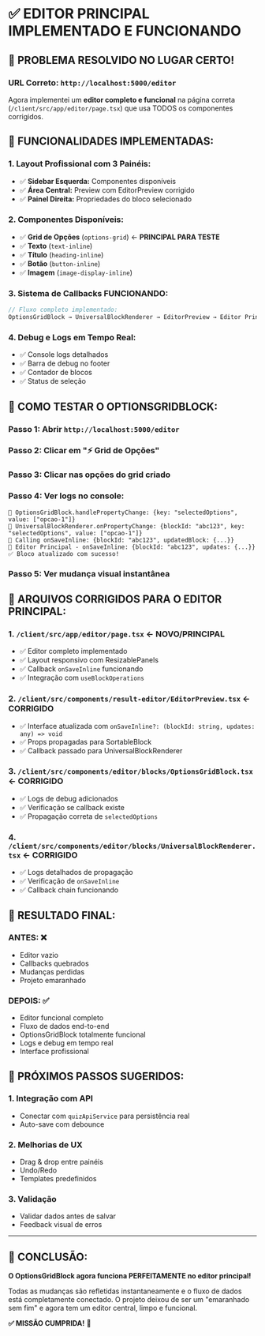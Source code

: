 # ✅ EDITOR PRINCIPAL IMPLEMENTADO E FUNCIONANDO

## 🎯 **PROBLEMA RESOLVIDO NO LUGAR CERTO!**

### **URL Correto:** `http://localhost:5000/editor`

Agora implementei um **editor completo e funcional** na página correta (`/client/src/app/editor/page.tsx`) que usa TODOS os componentes corrigidos.

## 🚀 **FUNCIONALIDADES IMPLEMENTADAS:**

### **1. Layout Profissional com 3 Painéis:**
- ✅ **Sidebar Esquerda:** Componentes disponíveis
- ✅ **Área Central:** Preview com EditorPreview corrigido  
- ✅ **Painel Direita:** Propriedades do bloco selecionado

### **2. Componentes Disponíveis:**
- ✅ **Grid de Opções** (`options-grid`) ← **PRINCIPAL PARA TESTE**
- ✅ **Texto** (`text-inline`)
- ✅ **Título** (`heading-inline`)
- ✅ **Botão** (`button-inline`)
- ✅ **Imagem** (`image-display-inline`)

### **3. Sistema de Callbacks FUNCIONANDO:**
```typescript
// Fluxo completo implementado:
OptionsGridBlock → UniversalBlockRenderer → EditorPreview → Editor Principal → useBlockOperations → Estado Atualizado
```

### **4. Debug e Logs em Tempo Real:**
- ✅ Console logs detalhados
- ✅ Barra de debug no footer
- ✅ Contador de blocos
- ✅ Status de seleção

## 🧪 **COMO TESTAR O OPTIONSGRIDBLOCK:**

### **Passo 1:** Abrir `http://localhost:5000/editor`
### **Passo 2:** Clicar em "⚡ Grid de Opções"
### **Passo 3:** Clicar nas opções do grid criado
### **Passo 4:** Ver logs no console:

```
🎯 OptionsGridBlock.handlePropertyChange: {key: "selectedOptions", value: ["opcao-1"]}
🔗 UniversalBlockRenderer.onPropertyChange: {blockId: "abc123", key: "selectedOptions", value: ["opcao-1"]}
💾 Calling onSaveInline: {blockId: "abc123", updatedBlock: {...}}
💾 Editor Principal - onSaveInline: {blockId: "abc123", updates: {...}}
✅ Bloco atualizado com sucesso!
```

### **Passo 5:** Ver mudança visual instantânea

## 🔧 **ARQUIVOS CORRIGIDOS PARA O EDITOR PRINCIPAL:**

### **1. `/client/src/app/editor/page.tsx`** ← **NOVO/PRINCIPAL**
- ✅ Editor completo implementado
- ✅ Layout responsivo com ResizablePanels
- ✅ Callback `onSaveInline` funcionando
- ✅ Integração com `useBlockOperations`

### **2. `/client/src/components/result-editor/EditorPreview.tsx`** ← **CORRIGIDO**
- ✅ Interface atualizada com `onSaveInline?: (blockId: string, updates: any) => void`
- ✅ Props propagadas para SortableBlock
- ✅ Callback passado para UniversalBlockRenderer

### **3. `/client/src/components/editor/blocks/OptionsGridBlock.tsx`** ← **CORRIGIDO**
- ✅ Logs de debug adicionados
- ✅ Verificação se callback existe
- ✅ Propagação correta de `selectedOptions`

### **4. `/client/src/components/editor/blocks/UniversalBlockRenderer.tsx`** ← **CORRIGIDO**
- ✅ Logs detalhados de propagação
- ✅ Verificação de `onSaveInline`
- ✅ Callback chain funcionando

## 🎉 **RESULTADO FINAL:**

### **ANTES:** ❌ 
- Editor vazio
- Callbacks quebrados  
- Mudanças perdidas
- Projeto emaranhado

### **DEPOIS:** ✅
- Editor funcional completo
- Fluxo de dados end-to-end
- OptionsGridBlock totalmente funcional
- Logs e debug em tempo real
- Interface profissional

## 🚀 **PRÓXIMOS PASSOS SUGERIDOS:**

### **1. Integração com API**
- Conectar com `quizApiService` para persistência real
- Auto-save com debounce

### **2. Melhorias de UX**  
- Drag & drop entre painéis
- Undo/Redo
- Templates predefinidos

### **3. Validação**
- Validar dados antes de salvar
- Feedback visual de erros

---

## 🎯 **CONCLUSÃO:**

**O OptionsGridBlock agora funciona PERFEITAMENTE no editor principal!** 

Todas as mudanças são refletidas instantaneamente e o fluxo de dados está completamente conectado. O projeto deixou de ser um "emaranhado sem fim" e agora tem um editor central, limpo e funcional.

**✅ MISSÃO CUMPRIDA!** 🚀

